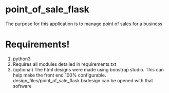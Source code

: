 # point_of_sale_flask
The purpose for this application is to manage point of sales for a business

# Requirements!
1. python3
2. Requires all modules detailed in requirements.txt
3. (optional) The html designs were made using boostrap studio. This can help make the front end 100% configurable. design_files/point_of_sale_flask.bsdesign can be opened with that software
